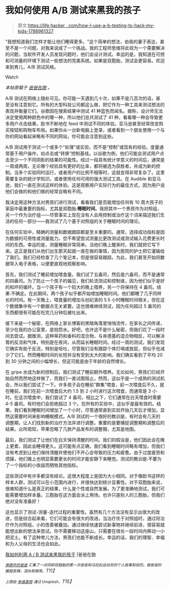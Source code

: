 # 我如何使用 A/B 测试来黑我的孩子

> 原文:[https://life hacker . com/how-I-use-a-b-testing-to-hack-my-kids-1788961327](https://lifehacker.com/how-i-used-a-b-testing-to-hack-my-kids-1788961327)

"我想知道我们怎样才能让他们睡得更多。"这个简单的想法，由我的妻子表达，甚至不是一个问题，对我来说成了一个挑战。我的工程师思维将此视为一个需要解决的问题，当软件开发人员发现问题时，他们会设计测试。幸运的是，我知道在可控和可测量的环境下测试一些想法的完美系统。如果是双胞胎，测试会更容易。欢迎来到育儿，A/B 测试风格。

Watch

*本帖原载于* [*爸爸在跑*](https://medium.com/dad-on-the-run/how-i-used-a-b-testing-to-hack-my-kids-986b2e3d64e6#.unzpllkjx) *。*

A/B 测试在网络上随处可见。你可能一天遇到几十次，如果不是几百次的话，甚至没有注意到它。所有的大型科技公司都这么做，把它作为一种工具来测试想法的表现并衡量它们。谷歌因在搜索结果中测试 41 种蓝色而闻名。据称，设计师无法决定使用两种颜色中的哪一种，所以他们总共测试了 41 种，看看哪一种会导致更多用户点击结果。脸书不断地在 feed 中测试不同的体验。亚马逊甚至经常改变购买按钮和购物车布局。如果你从一台新电脑上登录，或者看到一个朋友使用一个与你的网站看起来略有不同的网站，你可能会注意到这些。

A/B 测试用于测试一个或多个“处理”或实验，而不是“控制”或现有的经验。度量通常基于用户操作，如点击或“转换”控制基线。以谷歌为例，他们可能会测试用户点击至少一个不同阴影的结果的可能性。经过一段具有统计学意义的时间后，通常是一周或两周，无论哪个经验具有更好的比率，都将被选为获胜者，并成为新的控制。当多个实验同时运行，或者用户的比例不相等时，这就变得非常复杂了。这里需要复杂的统计学知识。或者使用任何可用的强大测试工具。在 Audible 和亚马逊，我们一直在测试这样的体验。这是观察用户实际行为的最佳方式，因为用户说他们会做的和他们做的经常会略有不同。

我决定用这种方法对男孩们进行测试，看看我们是否能增加任何有 10 周大孩子的家庭中最重要的指标，尤其是双胞胎:**睡眠时间**。我把其中一个男孩作为对照组，另一个作为治疗组——尽管事实上现在没有人会用控制或治疗这个词来描述我们生活的任何一部分——我测试了几个基于对照组的关于睡眠时间的理论。

在任何实验中，精确的测量和数据跟踪都是至关重要的。通常，选择成功指标是因为数据的可用性或测量能力。您不希望尝试测量比更改测试或测试输入花费更长时间的东西。幸运的是，测量睡眠非常简单。当他们晚上醒来时，我们就把它写下来。这正是我们从他们出生那天起就一直在做的事情，因为医院的护士把它灌输给了我们。我们已经检查了几个笔记本，但是很容易跟踪。为此，我们甚至开始将数据导入电子表格，以便更直观地观察影响。

首先，我们测试了睡前增加喂食量。我们试了五盎司，然后是六盎司，而不是通常的四盎司。为了防止一个孩子的偏见，我们轮流测试和控制谁，因为他们似乎是好的和坏的循环。当一个孩子有一个较大的晚上喂养，另一个将保持在 4 盎司。结果:不确定。在此期间，两个孩子似乎都开始增加睡眠时间。他们都睡了几乎同样长的时间。有一天晚上，喂食量的增加与创纪录的 5.5 小时睡眠时间相关，但在这个数据集中有一个数据点无关紧要。这也很难继续测试，因为任何超过 5 盎司的东西都很有可能在吃完几分钟后被吐出来。

接下来是一个秘密，在网络上家长博客的黑暗角落里悄悄流传，在家长之间传递，至少在我的办公室里，是抱怨水。好吧，也许这不是什么秘密，但我们花了一段时间去尝试。据推测，这种草药和香料的混合物，与肯德基的混合物相反，可以解决胃的反流和气体，特别是在夜间，从而延长睡眠时间。经过一周的测试，我们发现它确实有助于反流，特别是呕吐，尽管我们没有跟踪个体打嗝或放屁，但似乎也减少了它们。然而睡眠时间的长短并没有受到太大的影响。我们确实看到了平均 20 到 30 分钟之间的小幅增长，但这可能是由于年龄的自然增长。

在 gripe 水成为新的控制后，我们测试了睡前额外喂养。无论如何，男孩们已经开始自然而然地这样做了，而我们一直试图阻止。然而，这似乎是一个成熟的测试机会，所以我们尝试了一下。许多孩子会在睡前“群集”喂食，前一次喂食后不久，就在睡前。我们在前一次喂食后大约 1.5 到 2 小时进行这次喂食，而通常是 3 小时。在这次喂食中，我们尝试了 4 盎司，相比之下，它们通常在白天喂食时需要 4-5 盎司。有时他们会拒绝超过 3 个。在所有的实验中，这似乎是最有效的。结果，我们看到睡眠时间增加了一个小时，尽管通常直到实验开始几天后才增加，显然这需要时间来影响睡眠模式。A/B 测试的一个很好的教训是，有时会有几天的调整期，让人们找到新的治疗方法并进行调整。重要的是要捕捉调整期和调整后的结果。众所周知，苹果忽略了几款产品发布的调整期，尤其是地图。

最后，我们测试了让他们在白天保持清醒的时间。我们的假设是，他们因此会在晚上更累，因此会睡得更久。这可能有点正确，我们看到睡眠时间略有增加，但我们没有考虑到让他们保持清醒并使他们不开心会导致的压力和疲惫。由于过度疲劳和烦躁，他们晚上也明显需要更长的时间才能安静下来睡觉。测试的教训是:不要为了一个指标的小收益而牺牲其他指标。

这些测试中有许多都没有结论。这很大程度上是因为大小相同。对于像脸书这样的样本人群，测试可以在小范围内进行，并很快达到统计显著性。对于双胞胎来说，很难知道什么是真正的结果，什么是个性或自然发展。为了更准确地测试，我们可能需要增加样本量。三胞胎在这方面会派上用场。也许只是别人的三胞胎，但我们绝对没有准备好！

这也显示了测试-测量-迭代过程的重要性。虽然有几个方法没有显示出很大的改进，但是综合起来看，它们可能会有很大的改进。当治疗优于对照组时，通过将治疗作为对照组，小的改善被叠加。通过继续快速尝试新事物并继续前进，很容易就能想出新的想法来尝试。你不需要移动这座山，只需要在很长一段时间内移动一小把泥土。有了这种育儿方法，男孩们也能不断成长。幸运的话，我们的理智、幸福和为人父母的生活也会如此。

[我如何利用 A / B 测试来黑我的孩子](https://medium.com/dad-on-the-run/how-i-used-a-b-testing-to-hack-my-kids-986b2e3d64e6#.q8gt51g69) |爸爸在跑

[*<small>奔跑中的爸爸</small>*](https://medium.com/dad-on-the-run) *<small>汇集了一对同卵双胞胎的第一次爸爸和马拉松运动员的个人故事和经历。做爸爸的酸甜苦辣，泪水和微笑。</small>T11】*

*<small>上图由</small>* [*<small>朱维森特</small>*](https://unsplash.com/search/baby?photo=Bi4szXGcCAM) *<small>通过 Unsplash。</small>T15】*